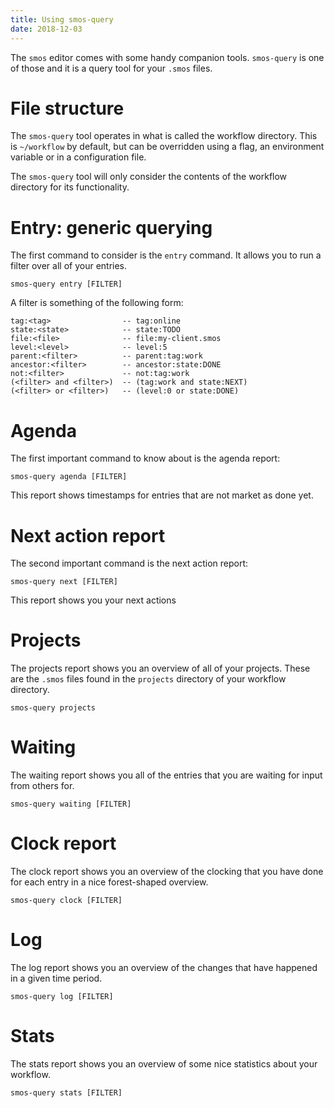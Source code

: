 ```yaml
---
title: Using smos-query
date: 2018-12-03
---
```


The `smos` editor comes with some handy companion tools.
`smos-query` is one of those and it is a query tool for your `.smos` files.

# File structure

The `smos-query` tool operates in what is called the workflow directory.
This is `~/workflow` by default, but can be overridden using a flag, an environment variable or in a configuration file.

The `smos-query` tool will only consider the contents of the workflow directory for its functionality.

# Entry: generic querying

The first command to consider is the `entry` command.
It allows you to run a filter over all of your entries.

```
smos-query entry [FILTER]
```

A filter is something of the following form:

```
tag:<tag>                -- tag:online
state:<state>            -- state:TODO
file:<file>              -- file:my-client.smos
level:<level>            -- level:5
parent:<filter>          -- parent:tag:work
ancestor:<filter>        -- ancestor:state:DONE
not:<filter>             -- not:tag:work
(<filter> and <filter>)  -- (tag:work and state:NEXT)
(<filter> or <filter>)   -- (level:0 or state:DONE)
```

# Agenda

The first important command to know about is the agenda report:

```
smos-query agenda [FILTER]
```

This report shows timestamps for entries that are not market as done yet.

# Next action report

The second important command is the next action report:

```
smos-query next [FILTER]
```

This report shows you your next actions

# Projects

The projects report shows you an overview of all of your projects.
These are the `.smos` files found in the `projects`  directory of your workflow directory.

```
smos-query projects
```

# Waiting

The waiting report shows you all of the entries that you are waiting for input from others for.

```
smos-query waiting [FILTER]
```

# Clock report

The clock report shows you an overview of the clocking that you have done for each entry in a nice forest-shaped overview.

```
smos-query clock [FILTER]
```

# Log

The log report shows you an overview of the changes that have happened in a given time period.

```
smos-query log [FILTER]
```

# Stats

The stats report shows you an overview of some nice statistics about your workflow.

```
smos-query stats [FILTER]
```
